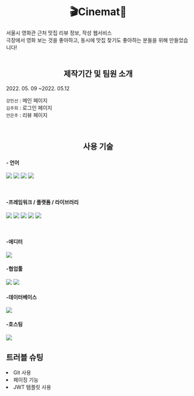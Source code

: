 <h1 align="center">🎬Cinemat🍴</h1>
서울시 영화관 근처 맛집 리뷰 정보, 작성 웹서비스
<br>극장에서 영화 보는 것을 좋아하고, 동시에 맛집 찾기도 좋아하는 분들을 위해 만들었습니다!
<br>
<br>

<h2 align="center">제작기간 및 팀원 소개</h2>
<p>2022. 05. 09 ~2022. 05.12</p>
<p> 
    <code>강민선</code> : 메인 페이지 <br />
    <code>김주희</code> : 로그인 페이지 <br />
    <code>안은주</code> : 리뷰 페이지 <br />
</p>
<br>

<h2 align="center">사용 기술</h2>

<h4>- 언어</h4>
<p float="left">
<img src="https://img.shields.io/badge/html5-E34F26?style=for-the-badge&logo=html5&logoColor=white">
<img src="https://img.shields.io/badge/CSS-1572B6?style=for-the-badge&logo=CSS&logoColor=white">
<img src="https://img.shields.io/badge/JavaScript-F7DF1E?style=for-the-badge&logo=JavaScript&logoColor=white">
<img src="https://img.shields.io/badge/python-3670A0?style=for-the-badge&logo=python&logoColor=ffdd54">
</p>
<br>

<h4>-프레임워크 / 플랫폼 / 라이브러리</h4>
<p float="left">
<img src="https://img.shields.io/badge/jquery-%230769AD.svg?style=for-the-badge&logo=jquery&logoColor=white">
<img src="https://img.shields.io/badge/bootstrap-%23563D7C.svg?style=for-the-badge&logo=bootstrap&logoColor=white">
<img src="https://img.shields.io/badge/JWT-black?style=for-the-badge&logo=JSON%20web%20tokens">
<img src="https://img.shields.io/badge/Jinja-7952B3?style=for-the-badge&logo=Jinja&logoColor=white">
<img src="https://img.shields.io/badge/Flask-00ffff?style=for-the-badge&logo=Flask&logoColor=black">
</p>
<br>

<h4>-에디터</h4>
<img src="https://img.shields.io/badge/pycharm-143?style=for-the-badge&logo=pycharm&logoColor=black&color=black&labelColor=brightgreen">
<br>

<h4>-협업툴</h4>
<p float="left">
<img src="https://img.shields.io/badge/github-%23121011.svg?style=for-the-badge&logo=github&logoColor=white">
<img src="https://img.shields.io/badge/git-F05032?style=for-the-badge&logo=git&logoColor=white">
</p>
<h4>-데이터베이스</h4>
<img src="https://img.shields.io/badge/MongoDB-%234ea94b.svg?style=for-the-badge&logo=mongodb&logoColor=white">

<h4>-호스팅<h4>
<img src="https://img.shields.io/badge/AWS-%23FF9900.svg?style=for-the-badge&logo=amazon-aws&logoColor=white">

<h2>트러블 슈팅</h2>

<li>Git 사용</li>
<li>페이징 기능</li>
<li>JWT 템플릿 사용</li>
